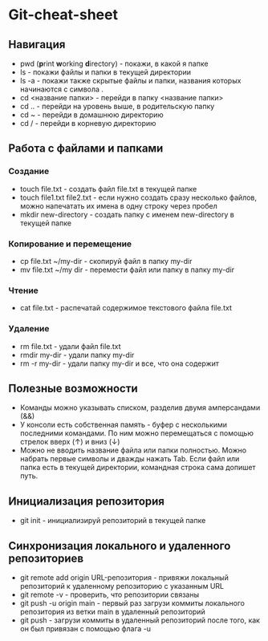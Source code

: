 # Git-cheat-sheet
## Навигация 
- pwd (**p**rint **w**orking **d**irectory) - покажи, в какой я папке
- ls - покажи файлы и папки в текущей директории
- ls -a - покажи также скрытые файлы и папки, названия которых начинаются с символа .
- cd <название папки> - перейди в папку <название папки>
- cd .. - перейди на уровень выше, в родительскую папку
- cd ~ - перейди в домашнюю директорию
- cd / - перейди в корневую директорию
## Работа с файлами и папками
### Создание
- touch file.txt - создать файл file.txt в текущей папке
- touch file1.txt file2.txt -  если нужно создать сразу несколько файлов, можно напечатать их имена в одну строку через пробел
- mkdir new-directory - создать папку с именем new-directory в текущей папке

### Копирование и перемещение
- cp file.txt ~/my-dir - скопируй файл в папку my-dir
- mv file.txt ~/my dir - перемести файл или папку в папку my-dir

### Чтение
- cat file.txt - распечатай содержимое текстового файла file.txt

### Удаление
- rm file.txt - удали файл file.txt
- rmdir my-dir - удали папку my-dir
- rm -r my-dir - удали папку my-dir и все, что она содержит

## Полезные возможности
- Команды можно указывать списком, разделив двумя амперсандами (&&)
- У консоли есть собственная память - буфер с несколькими последними командами. По ним можно перемещаться с помощью стрелок вверх (↑) и вниз (↓)
- Можно не вводить название файла или папки полностью. Можно набрать первые символы и дважды нажать Tab. Если файл или папка есть в текущей директории, командная строка сама допишет путь.

## Инициализация репозитория
- git init - инициализируй репозиторий в текущей папке

## Синхронизация локального и удаленного репозиториев
- git remote add origin URL-репозитория - привяжи локальный репозиторий к удаленному репозиторию с указанным URL
- git remote -v - проверить, что репозитории связаны
- git push -u origin main - первый раз загрузи коммиты локального репозитория из ветки main в удаленный репозиторий
- git push - загрузи коммиты в удаленный репозиторий после того, как он был привязан с помощью флага -u

